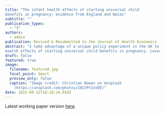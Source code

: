 ```yaml
---
title: "The infant health effects of starting universal child
benefits in pregnancy: evidence from England and Wales"
subtitle: ""
publication_types:
  - "3"
authors:
  - admin
publication: Revised & Resubmitted to the Journal of Health Economics
abstract: "I take advantage of a unique policy experiment in the UK to identify the infant
health effects of starting universal child benefits in pregnancy. Leveraging administrative birth registrations and hospital microdata from England, I study the effects of the Health in Pregnancy Grant, a universal cash transfer of 190 GBP to all pregnant mothers who visited their doctor or midwife from 2009 to 2011. I exploit an arbitrary eligibility rule to implement a regression discontinuity design in the date of birth of the baby. I find that the policy led to significant increases in birthweight and reductions in prematurity. These effects do not appear to be explained by earlier antenatal care, nutrition or smoking. Instead, my results are consistent with reductions in prenatal stress among those most at risk of it: low-income, younger and older mothers."
draft: false
featured: true
image:
  filename: featured.jpg
  focal_point: Smart
  preview_only: false
  caption: "Image credit: Christian Bowen on Unsplash
    (https://unsplash.com/photos/I0ItPtIsVEE)"
date: 2022-09-12T18:18:24.016Z
---
```

Latest working paper version [here](https://maryreader.com/publication/the-infant-health-effects-of-starting-universal-child-benefits-in-pregnancy-evidence-from-england-and-wales.pdf).
